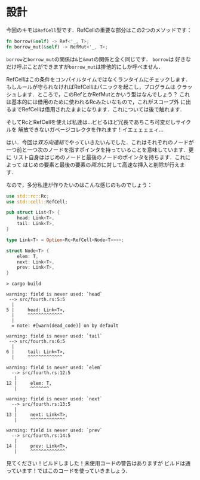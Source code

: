 # 設計

今回のキモは`RefCell`型です．RefCellの重要な部分はこの2つのメソッドです：

```rust ,ignore
fn borrow(&self) -> Ref<'_, T>;
fn borrow_mut(&self) -> RefMut<'_, T>;
```
`borrow`と`borrow_mut`の関係は`&`と`&mut`の関係と全く同じです． `borrow`は
好きなだけ呼ぶことができますが`borrow_mut`は排他的にしか呼べません．

RefCellはこの条件をコンパイルタイムではなくランタイムにチェックします．
もしルールが守られなければRefCellはパニックを起こし，プログラムは
クラッシュします．ところで，このRefとかRefMutとかいう型はなんでしょう？
これは基本的には借用のために使われるRcみたいなもので，これがスコープ外
に出るまでRefCellは借用されたままになります．これについては後で触れます．

そしてRcとRefCellを使えば私達は...ビビるほど冗長であちこち可変だしサイクルを
解放できないガベージコレクタを作れます！イエェェェェィ...

はい．今回は*双方向連結*でやっていきたいんでした．これはそれぞれのノードが
一つ前と一つ次のノードを指すポインタを持っていることを意味しています．更に
リスト自身ははじめのノードと最後のノードのポインタを持ちます．これによって
はじめの要素と最後の要素の*両方*に対して高速な挿入と削除が行えます．

なので，多分私達が作りたいのはこんな感じのものでしょう：

```rust ,ignore
use std::rc::Rc;
use std::cell::RefCell;

pub struct List<T> {
    head: Link<T>,
    tail: Link<T>,
}

type Link<T> = Option<Rc<RefCell<Node<T>>>>;

struct Node<T> {
    elem: T,
    next: Link<T>,
    prev: Link<T>,
}
```

```text
> cargo build

warning: field is never used: `head`
 --> src/fourth.rs:5:5
  |
5 |     head: Link<T>,
  |     ^^^^^^^^^^^^^
  |
  = note: #[warn(dead_code)] on by default

warning: field is never used: `tail`
 --> src/fourth.rs:6:5
  |
6 |     tail: Link<T>,
  |     ^^^^^^^^^^^^^

warning: field is never used: `elem`
  --> src/fourth.rs:12:5
   |
12 |     elem: T,
   |     ^^^^^^^

warning: field is never used: `next`
  --> src/fourth.rs:13:5
   |
13 |     next: Link<T>,
   |     ^^^^^^^^^^^^^

warning: field is never used: `prev`
  --> src/fourth.rs:14:5
   |
14 |     prev: Link<T>,
   |     ^^^^^^^^^^^^^
```

見てください！ビルドしました！未使用コードの警告はありますが
ビルドは通っています！ではこのコードを使っていきましょう．
